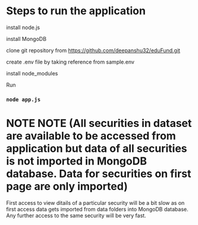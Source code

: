 # Steps to run the application

install node.js

install MongoDB

clone git repository from https://github.com/deepanshu32/eduFund.git

create .env file by taking reference from sample.env

install node_modules

Run
### `node app.js`


# NOTE NOTE (All securities in dataset are available to be accessed from application but data of all securities is not imported in MongoDB database. Data for securities on first page are only imported)

First access to view ditails of a particular security will be a bit slow as on first access data gets imported from data folders into MongoDB database. Any further access to the same security will be very fast.
